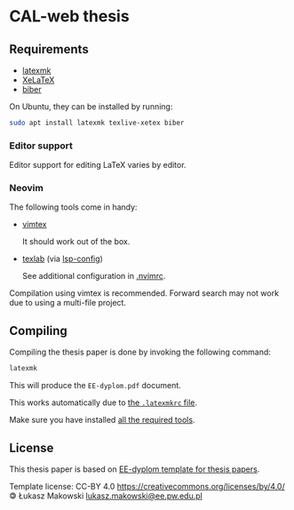 # CAL-web thesis

## Requirements

- [latexmk](https://mg.readthedocs.io/latexmk.html)
- [XeLaTeX](https://en.wikipedia.org/wiki/XeTeX)
- [biber](<https://en.wikipedia.org/wiki/Biber_(LaTeX)>)

On Ubuntu, they can be installed by running:

```sh
sudo apt install latexmk texlive-xetex biber
```

### Editor support

Editor support for editing LaTeX varies by editor.

### Neovim

The following tools come in handy:

- [vimtex](https://github.com/lervag/vimtex)

  It should work out of the box.

- [texlab](https://github.com/latex-lsp/texlab) (via
  [lsp-config](https://github.com/neovim/nvim-lspconfig/blob/master/doc/server_configurations.md#texlab))

  See additional configuration in [.nvimrc](./.nvimrc).

Compilation using vimtex is recommended. Forward search may not work due to
using a multi-file project.

## Compiling

Compiling the thesis paper is done by invoking the following command:

```sh
latexmk
```

This will produce the `EE-dyplom.pdf` document.

This works automatically due to [the `.latexmkrc` file](./.latexmkrc).

Make sure you have installed [all the required tools](#requirements).

## License

This thesis paper is based on
[EE-dyplom template for thesis papers](https://github.com/SP5LMA/EE-dyplom).

Template license: CC-BY 4.0 <https://creativecommons.org/licenses/by/4.0/> 🄯
Łukasz Makowski <lukasz.makowski@ee.pw.edu.pl>
